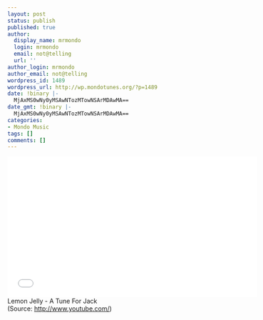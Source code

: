 ```yaml
---
layout: post
status: publish
published: true
author:
  display_name: mrmondo
  login: mrmondo
  email: not@telling
  url: ''
author_login: mrmondo
author_email: not@telling
wordpress_id: 1489
wordpress_url: http://wp.mondotunes.org/?p=1489
date: !binary |-
  MjAxMS0wNy0yMSAwNTozMTowNSArMDAwMA==
date_gmt: !binary |-
  MjAxMS0wNy0yMSAwNTozMTowNSArMDAwMA==
categories:
- Mondo Music
tags: []
comments: []
---
```

<iframe width="560" height="315" src="//www.youtube.com/embed/KHgkMSbnl0o" frameborder="0"> </iframe>
Lemon Jelly - A Tune For Jack
<div class="attribution">(<span>Source:</span> <a href="http://www.youtube.com/">http://www.youtube.com/</a>)</div>
